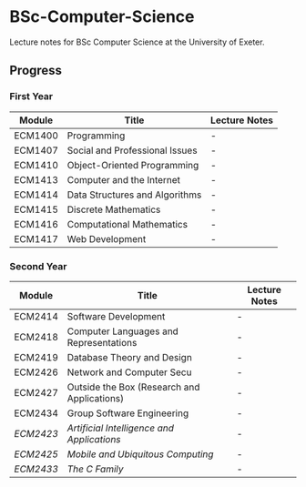 # BSc-Computer-Science
Lecture notes for BSc Computer Science at the University of Exeter.

## Progress

### First Year

| Module    | Title                                       | Lecture Notes   |
| -------   | ------------------------------------------- | --------------- |
| ECM1400   | Programming                                 | -               |
| ECM1407   | Social and Professional Issues              | -               |
| ECM1410   | Object-Oriented Programming                 | -               |
| ECM1413   | Computer and the Internet                   | -               |
| ECM1414   | Data Structures and Algorithms              | -               |
| ECM1415   | Discrete Mathematics                        | -               |
| ECM1416   | Computational Mathematics                   | -               |
| ECM1417   | Web Development                             | -               |

### Second Year

| Module    | Title                                       | Lecture Notes   |
| -------   | ------------------------------------------- | --------------- |
| ECM2414   | Software Development                        | -               |
| ECM2418   | Computer Languages and Representations      | -               |
| ECM2419   | Database Theory and Design                  | -               |
| ECM2426   | Network and Computer Secu                   | -               |
| ECM2427   | Outside the Box (Research and Applications) | -               |
| ECM2434   | Group Software Engineering                  | -               |
| _ECM2423_ | _Artificial Intelligence and Applications_  | -               |
| _ECM2425_ | _Mobile and Ubiquitous Computing_           | -               |
| _ECM2433_ | _The C Family_                              | -               |
